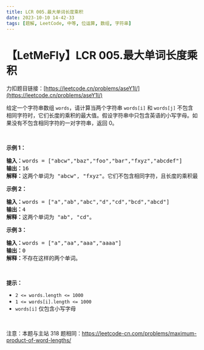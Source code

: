```yaml
---
title: LCR 005.最大单词长度乘积
date: 2023-10-10 14-42-33
tags: [题解, LeetCode, 中等, 位运算, 数组, 字符串]
---
```


# 【LetMeFly】LCR 005.最大单词长度乘积

力扣题目链接：[https://leetcode.cn/problems/aseY1I/](https://leetcode.cn/problems/aseY1I/)

<p>给定一个字符串数组&nbsp;<code>words</code>，请计算当两个字符串 <code>words[i]</code> 和 <code>words[j]</code> 不包含相同字符时，它们长度的乘积的最大值。假设字符串中只包含英语的小写字母。如果没有不包含相同字符的一对字符串，返回 0。</p>

<p>&nbsp;</p>

<p><strong>示例 1：</strong></p>

<pre>
<strong>输入：</strong>words = [&quot;abcw&quot;,&quot;baz&quot;,&quot;foo&quot;,&quot;bar&quot;,&quot;fxyz&quot;,&quot;abcdef&quot;]
<strong>输出：</strong>16 
<strong>解释：</strong>这两个单词为<strong> </strong>&quot;abcw&quot;, &quot;fxyz&quot;。它们不包含相同字符，且长度的乘积最大。</pre>

<p><strong>示例 2：</strong></p>

<pre>
<strong>输入：</strong>words = [&quot;a&quot;,&quot;ab&quot;,&quot;abc&quot;,&quot;d&quot;,&quot;cd&quot;,&quot;bcd&quot;,&quot;abcd&quot;]
<strong>输出：</strong>4 
<strong>解释：</strong>这两个单词为 &quot;ab&quot;, &quot;cd&quot;。</pre>

<p><strong>示例 3：</strong></p>

<pre>
<strong>输入：</strong>words = [&quot;a&quot;,&quot;aa&quot;,&quot;aaa&quot;,&quot;aaaa&quot;]
<strong>输出：</strong>0 
<strong>解释：</strong>不存在这样的两个单词。
</pre>

<p>&nbsp;</p>

<p><strong>提示：</strong></p>

<ul>
	<li><code>2 &lt;= words.length &lt;= 1000</code></li>
	<li><code>1 &lt;= words[i].length &lt;= 1000</code></li>
	<li><code>words[i]</code>&nbsp;仅包含小写字母</li>
</ul>

<p>&nbsp;</p>

<p><meta charset="UTF-8" />注意：本题与主站 318&nbsp;题相同：<a href="https://leetcode-cn.com/problems/maximum-product-of-word-lengths/">https://leetcode-cn.com/problems/maximum-product-of-word-lengths/</a></p>


    